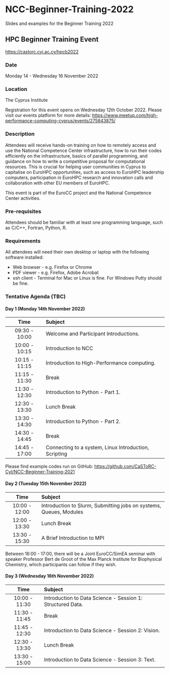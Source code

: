 # NCC-Beginner-Training-2022
Slides and examples for the Beginner Training 2022

## HPC Beginner Training Event
https://castorc.cyi.ac.cy/hpcb2022

### Date
Monday 14 - Wednesday 16 November 2022

### Location
The Cyprus Institute

Registration for this event opens on Wednesday 12th October 2022. Please visit our events platform for more details:
https://www.meetup.com/high-performance-computing-cyprus/events/275843875/

### Description
Attendees will receive hands-on training on how to remotely access and use the National Competence Center infrastructure, how to run their codes efficiently on the infrastructure, basics of parallel programming, and guidance on how to write a competitive proposal for computational resources. This is crucial for helping user communities in Cyprus to capitalise on EuroHPC opportunities, such as access to EuroHPC leadership computers, participation in EuroHPC research and innovation calls and collaboration with other EU members of EuroHPC.

This event is part of the EuroCC project and the National Competence Center activities.

### Pre-requisites
Attendees should be familiar with at least one programming language, such as C/C++, Fortran, Python, R.

### Requirements
All attendees will need their own desktop or laptop with the following software installed:

- Web browser - e.g. Firefox or Chrome
- PDF viewer - e.g. Firefox, Adobe Acrobat
- ssh client - Terminal for Mac or Linux is fine. For Windows Putty should be fine.

### Tentative Agenda (TBC)
#### Day 1 (Monday 14th November 2022)

| Time| Subject  |
| :----: | :---      |
| 09:30 - 10:00  | Welcome and Participant Introductions.|
| 10:00 - 10:15  | Introduction to NCC |
| 10:15 - 11:15  | Introduction to High-Performance computing. |
| 11:15 - 11:30  | Break |
| 11:30 - 12:30  | Introduction to Python - Part 1.|
| 12:30 - 13:30|Lunch Break|
|13:30 - 14:30| Introduction to Python - Part 2.|
|14:30 - 14:45| Break|
|14:45 - 17:00| Connecting to a system, Linux Introduction, Scripting|

Please find example codes run on GitHub: https://github.com/CaSToRC-CyI/NCC-Beginner-Training-2021

#### Day 2 (Tuesday 15th November 2022)

| Time| Subject  |
| :----: | :---      |
| 10:00 - 12:00| Introduction to Slurm, Submitting jobs on systems, Queues, Modules |
| 12:00 - 13:30| Lunch Break                |
| 13:30 - 15:30| A Brief Introduction to MPI|

Between 16:00 - 17:00, there will be a Joint EuroCC/SimEA seminar with speaker Professor Bert de Groot of the Max Planck Institute for Biophysical Chemistry, which participants can follow if they wish.

#### Day 3 (Wednesday 16th November 2022)

| Time| Subject  |
| :----: | :---      |
|10:00 - 11:30| Introduction to Data Science - Session 1: Structured Data.|
|11:30 - 11:45| Break|
|11:45 - 12:30| Introduction to Data Science - Session 2: Vision.|
|12:30 - 13:30| Lunch Break|
|13:30 - 15:00| Introduction to Data Science - Session 3: Text.|
